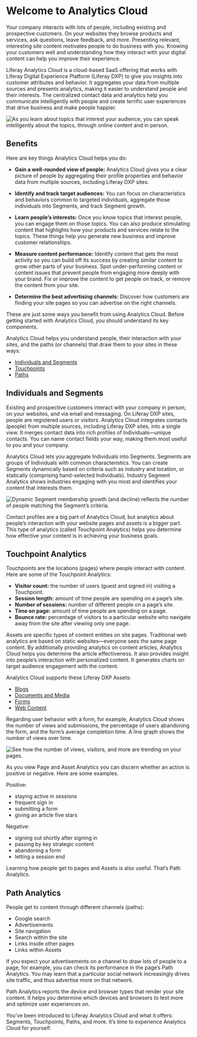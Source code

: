 # Welcome to Analytics Cloud

Your company interacts with lots of people, including existing and prospective customers. On your websites they browse products and services, ask questions, leave feedback, and more. Presenting relevant, interesting site content motivates people to do business with you. Knowing your customers well and understanding how they interact with your digital content can help you improve their experience.

Liferay Analytics Cloud is a cloud-based SaaS offering that works with Liferay Digital Experience Platform (Liferay DXP) to give you insights into customer attributes and behavior. It aggregates your data from multiple sources and presents analytics, making it easier to understand people and their interests. The centralized contact data and analytics help you communicate intelligently with people and create terrific user experiences that drive business and make people happier.

![As you learn about topics that interest your audience, you can speak intelligently about the topics, through online content and in person.](welcome-to-analytics-cloud/images/01.png)

## Benefits

Here are key things Analytics Cloud helps you do:

-   **Gain a well-rounded view of people:** Analytics Cloud gives you a clear picture of people by aggregating their profile properties and behavior data from multiple sources, including Liferay DXP sites.

-   **Identify and track target audiences:** You can focus on characteristics and behaviors common to targeted individuals, aggregate those individuals into Segments, and track Segment growth.

-   **Learn people’s interests:** Once you know topics that interest people, you can engage them on those topics. You can also produce stimulating content that highlights how your products and services relate to the topics. These things help you generate new business and improve customer relationships.

-   **Measure content performance:** Identify content that gets the most activity so you can build off its success by creating similar content to grow other parts of your business. Spot under-performing content or content issues that prevent people from engaging more deeply with your brand. Fix or improve the content to get people on track, or remove the content from your site.

-   **Determine the best advertising channels:** Discover how customers are finding your site pages so you can advertise on the right channels.

These are just some ways you benefit from using Analytics Cloud. Before getting started with Analytics Cloud, you should understand its key components.

Analytics Cloud helps you understand people, their interaction with your sites, and the paths (or channels) that draw them to your sites in these ways:

-   [Individuals and Segments](../../individuals-and-segments/individuals-and-segments.md)
-   [Touchpoints](../../touchpoints/touchpoints.md)
-   [Paths](../../touchpoints/pages/paths.md)

## Individuals and Segments

Existing and prospective customers interact with your company in person, on your websites, and via email and messaging. On Liferay DXP sites, people are registered users or visitors. Analytics Cloud integrates contacts (people) from multiple sources, including Liferay DXP sites, into a single view. It merges contact data into rich profiles of Individuals—unique contacts. You can name contact fields your way, making them most useful to you and your company.

Analytics Cloud lets you aggregate Individuals into Segments. Segments are groups of Individuals with common characteristics. You can create Segments dynamically based on criteria such as industry and location, or statically (comprising hand-selected Individuals). Industry Segment Analytics shows industries engaging with you most and identifies your content that interests them.

![Dynamic Segment membership growth (and decline) reflects the number of people matching the Segment’s criteria.](welcome-to-analytics-cloud/images/02.png)

Contact profiles are a big part of Analytics Cloud, but analytics about people’s interaction with your website pages and assets is a bigger part. This type of analytics (called Touchpoint Analytics) helps you determine how effective your content is in achieving your business goals.

## Touchpoint Analytics

Touchpoints are the locations (pages) where people interact with content. Here are some of the Touchpoint Analytics:

-   **Visitor count:** the number of users (guest and signed in) visiting a Touchpoint.
-   **Session length:** amount of time people are spending on a page’s site.
-   **Number of sessions:** number of different people on a page’s site.
-   **Time on page:** amount of time people are spending on a page.
-   **Bounce rate:** percentage of visitors to a particular website who navigate away from the site after viewing only one page.

Assets are specific types of content entities on site pages. Traditional web analytics are based on static websites—everyone sees the same page content. By additionally providing analytics on content articles, Analytics Cloud helps you determine the article effectiveness. It also provides insight into people’s interaction with personalized content. It generates charts on target audience engagement with the content.

Analytics Cloud supports these Liferay DXP Assets:

-   [Blogs](../../touchpoints/assets/blogs.md)
-   [Documents and Media](../../touchpoints/assets/documents-and-media.md)
-   [Forms](../../touchpoints/assets/forms.md)
-   [Web Content](../../touchpoints/assets/web-content.md)

Regarding user behavior with a form, for example, Analytics Cloud shows the number of views and submissions, the percentage of users abandoning the form, and the form’s average completion time. A line graph shows the number of views over time.

![See how the number of views, visitors, and more are trending on your pages.](welcome-to-analytics-cloud/images/03.png)

As you view Page and Asset Analytics you can discern whether an action is positive or negative. Here are some examples.

Positive:

-   staying active in sessions
-   frequent sign in
-   submitting a form
-   giving an article five stars

Negative:

-   signing out shortly after signing in
-   passing by key strategic content
-   abandoning a form
-   letting a session end

Learning how people get to pages and Assets is also useful. That’s Path Analytics.

## Path Analytics

People get to content through different channels (paths):

-   Google search
-   Advertisements
-   Site navigation
-   Search within the site
-   Links inside other pages
-   Links within Assets

If you expect your advertisements on a channel to draw lots of people to a page, for example, you can check its performance in the page’s Path Analytics. You may learn that a particular social network increasingly drives site traffic, and thus advertise more on that network.

Path Analytics reports the device and browser types that render your site content. It helps you determine which devices and browsers to test more and optimize user experiences on.

You’ve been introduced to Liferay Analytics Cloud and what it offers: Segments, Touchpoints, Paths, and more. It’s time to experience Analytics Cloud for yourself.
